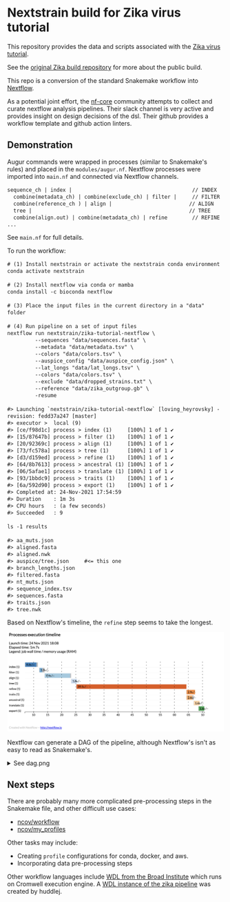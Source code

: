 # Nextstrain build for Zika virus tutorial

This repository provides the data and scripts associated with the [Zika virus tutorial](https://nextstrain.org/docs/getting-started/zika-tutorial).

See the [original Zika build repository](https://github.com/nextstrain/zika) for more about the public build.

This repo is a conversion of the standard Snakemake workflow into [Nextflow](https://www.nextflow.io/).

As a potential joint effort, the [nf-core](https://nf-co.re/) community attempts to collect and curate nextflow analysis pipelines. Their slack channel is very active and provides insight on design decisions of the dsl. Their github provides a workflow template and github action linters.

## Demonstration

Augur commands were wrapped in processes (similar to Snakemake's rules) and placed in the `modules/augur.nf`. Nextflow processes were imported into `main.nf` and connected via Nextflow channels.

```
sequence_ch | index |                                       // INDEX
  combine(metadata_ch) | combine(exclude_ch) | filter |     // FILTER
  combine(reference_ch ) | align |                         // ALIGN
  tree |                                                   // TREE
  combine(align.out) | combine(metadata_ch) | refine        // REFINE
...
```

See `main.nf` for full details.

To run the workflow:

```
# (1) Install nextstrain or activate the nextstrain conda environment
conda activate nextstrain

# (2) Install nextflow via conda or mamba
conda install -c bioconda nextflow

# (3) Place the input files in the current directory in a "data" folder

# (4) Run pipeline on a set of input files
nextflow run nextstrain/zika-tutorial-nextflow \
         --sequences "data/sequences.fasta" \
         --metadata "data/metadata.tsv" \
         --colors "data/colors.tsv" \
         --auspice_config "data/auspice_config.json" \
         --lat_longs "data/lat_longs.tsv" \
         --colors "data/colors.tsv" \
         --exclude "data/dropped_strains.txt" \
         --reference "data/zika_outgroup.gb" \
         -resume

#> Launching `nextstrain/zika-tutorial-nextflow` [loving_heyrovsky] - revision: fedd37a247 [master]
#> executor >  local (9)
#> [ce/f98d1c] process > index (1)     [100%] 1 of 1 ✔
#> [15/87647b] process > filter (1)    [100%] 1 of 1 ✔
#> [20/92369c] process > align (1)     [100%] 1 of 1 ✔
#> [73/fc578a] process > tree (1)      [100%] 1 of 1 ✔
#> [d3/d159ed] process > refine (1)    [100%] 1 of 1 ✔
#> [64/8b7613] process > ancestral (1) [100%] 1 of 1 ✔
#> [06/5afae1] process > translate (1) [100%] 1 of 1 ✔
#> [93/1bbdc9] process > traits (1)    [100%] 1 of 1 ✔
#> [6a/592d90] process > export (1)    [100%] 1 of 1 ✔
#> Completed at: 24-Nov-2021 17:54:59
#> Duration    : 1m 3s
#> CPU hours   : (a few seconds)
#> Succeeded   : 9

ls -1 results

#> aa_muts.json
#> aligned.fasta
#> aligned.nwk
#> auspice/tree.json     #<= this one
#> branch_lengths.json
#> filtered.fasta
#> nt_muts.json
#> sequence_index.tsv
#> sequences.fasta
#> traits.json
#> tree.nwk
```

Based on Nextflow's timeline, the `refine` step seems to take the longest.

![](docs/timeline.png)

Nextflow can generate a DAG of the pipeline, although Nextflow's isn't as easy to read as Snakemake's.

<details><summary>See dag.png</summary>

![](dag.png)

</details>

## Next steps

There are probably many more complicated pre-processing steps in the Snakemake file, and other difficult use cases:

* [ncov/workflow](https://github.com/nextstrain/ncov/tree/master/workflow)
* [ncov/my_profiles](https://github.com/nextstrain/ncov/tree/master/my_profiles)

Other tasks may include: 

* Creating `profile` configurations for conda, docker, and aws.
* Incorporating data pre-processing steps

Other workflow languages include [WDL from the Broad Institute](https://github.com/broadinstitute/cromwell) which runs on Cromwell execution engine. A [WDL instance of the zika pipeline](https://github.com/nextstrain/zika-tutorial/tree/wdl) was created by huddlej.  
